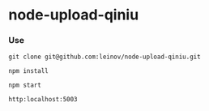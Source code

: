 # node-upload-qiniu

### Use

```
git clone git@github.com:leinov/node-upload-qiniu.git
```
```
npm install
```

```
npm start
```

```
http:localhost:5003
```
